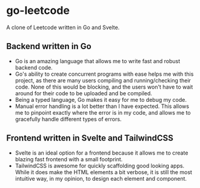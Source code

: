 # go-leetcode

A clone of Leetcode written in Go and Svelte.

## Backend written in Go
- Go is an amazing language that allows me to write fast and robust backend code.
- Go's ability to create concurrent programs with ease helps me with this project, as there are many users compiling and running/checking their code. None of this would be blocking, and the users won't have to wait around for their code to be uploaded and be compiled.
- Being a typed language, Go makes it easy for me to debug my code.
- Manual error handling is a lot better than I have expected. This allows me to pinpoint exactly where the error is in my code, and allows me to gracefully handle different types of errors.

## Frontend written in Svelte and TailwindCSS
- Svelte is an ideal option for a frontend because it allows me to create blazing fast frontend with a small footprint.
- TailwindCSS is awesome for quickly scaffolding good looking apps. While it does make the HTML elements a bit verbose, it is still the most intuitive way, in my opinion, to design each element and component.